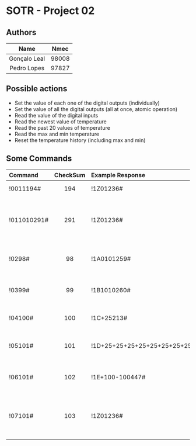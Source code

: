 # SOTR - Project 02

## Authors

|     Name     | Nmec  |
| :----------: | :---: |
| Gonçalo Leal | 98008 |
| Pedro Lopes  | 97827 |

## Possible actions

- Set the value of each one of the digital outputs (individually)
- Set the value of all the digital outputs (all at once, atomic operation)
- Read the value of the digital inputs
- Read the newest value of temperature
- Read the past 20 values of temperature
- Read the max and min temperature
- Reset the temperature history (including max and min)


## Some Commands

| Command     | CheckSum | Example Response                                                    | Description                                               |
| :---------- | :------: | :------------------------------------------------------------------ | :-------------------------------------------------------- |
| !0011194#   |   194    | !1Z01236#                                                           | Set led 1 to ON.                                          |
| !011010291# |   291    | !1Z01236#                                                           | Set led 1 and 3 to ON, 2 and 4 to Off. (atomic operation) |
| !0298#      |    98    | !1A0101259#                                                         | Read the value of the digital inputs                      |
| !0399#      |    99    | !1B1010260#                                                         | Read the value of the digital outputs                     |
| !04100#     |   100    | !1C+25213#                                                          | Read the last value of temperature                        |
| !05101#     |   101    | !1D+25+25+25+25+25+25+25+25+25+25+25+25+25+25+25+25+25+25+25+25988# | Read the last 20 values of temperature                    |
| !06101#     |   102    | !1E+100-100447#                                                     | Read the max and min temperature                          |
| !07101#     |   103    | !1Z01236#                                                           | Reset the temperature history (including max and min)     |